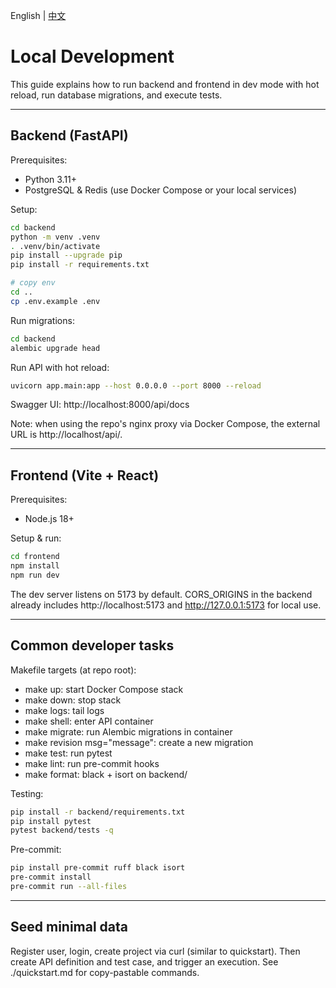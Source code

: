 English | [中文](../../zh/setup/local-dev.md)

# Local Development

This guide explains how to run backend and frontend in dev mode with hot reload, run database migrations, and execute tests.

---

## Backend (FastAPI)

Prerequisites:
- Python 3.11+
- PostgreSQL & Redis (use Docker Compose or your local services)

Setup:
```bash
cd backend
python -m venv .venv
. .venv/bin/activate
pip install --upgrade pip
pip install -r requirements.txt

# copy env
cd ..
cp .env.example .env
```

Run migrations:
```bash
cd backend
alembic upgrade head
```

Run API with hot reload:
```bash
uvicorn app.main:app --host 0.0.0.0 --port 8000 --reload
```

Swagger UI: http://localhost:8000/api/docs

Note: when using the repo's nginx proxy via Docker Compose, the external URL is http://localhost/api/.

---

## Frontend (Vite + React)

Prerequisites:
- Node.js 18+

Setup & run:
```bash
cd frontend
npm install
npm run dev
```

The dev server listens on 5173 by default. CORS_ORIGINS in the backend already includes http://localhost:5173 and http://127.0.0.1:5173 for local use.

---

## Common developer tasks

Makefile targets (at repo root):
- make up: start Docker Compose stack
- make down: stop stack
- make logs: tail logs
- make shell: enter API container
- make migrate: run Alembic migrations in container
- make revision msg="message": create a new migration
- make test: run pytest
- make lint: run pre-commit hooks
- make format: black + isort on backend/

Testing:
```bash
pip install -r backend/requirements.txt
pip install pytest
pytest backend/tests -q
```

Pre-commit:
```bash
pip install pre-commit ruff black isort
pre-commit install
pre-commit run --all-files
```

---

## Seed minimal data

Register user, login, create project via curl (similar to quickstart). Then create API definition and test case, and trigger an execution. See ./quickstart.md for copy-pastable commands.
